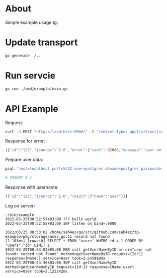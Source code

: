 # About

Simple example usage tg.

# Update transport

```bash
go generate ./...
```

# Run servcie

```bash
go run ./cmd/example/main.go
```

# API Example

Request: 
```bash
curl -X POST "http://localhost:9000/" -H "Content-Type: application/json" -d '[{"id":"123", "jsonrpc":"2.0", "method":"user.getUserNameByID", "params":{"id":1}}]'
```

Response for error: 
```bash
[{"id":"123","jsonrpc":"2.0","error":{"code":-32603,"message":"user not found: record not found","data":{}}}]
```

Prepare user data:
```bash
psql 'host=localhost port=5432 user=postgres dbname=postgres password=secretpass sslmode=disable client_encoding=UTF8' -c "insert into users(name) values('user2');"

# INSERT 0 1
```

Response with username: 
```bash
[{"id":"123","jsonrpc":"2.0","result":{"name":"user"}}]
```

Log on server:
```
./bin/example
2022-03-25T00:52:57+03:00 ??? hello world
2022-03-25T00:52:58+03:00 INF listen on bind=:9000

2022/03/25 00:53:02 /home/sah4ez/go/src/github.com/sah4ez/tg-example/pkg/storage/user.go:11 record not found
[2.101ms] [rows:0] SELECT * FROM "users" WHERE id = 1 ORDER BY "users"."id" LIMIT 1
2022-03-25T00:53:02+03:00 ERR call getUserNameByID error="user not found: record not found" method=getUserNameByID request={Id:1} response={Name:} service=User took=2.545998ms
2022-03-25T00:54:36+03:00 INF call getUserNameByID method=getUserNameByID request={Id:1} response={Name:user} service=User took=2.123242ms
```
